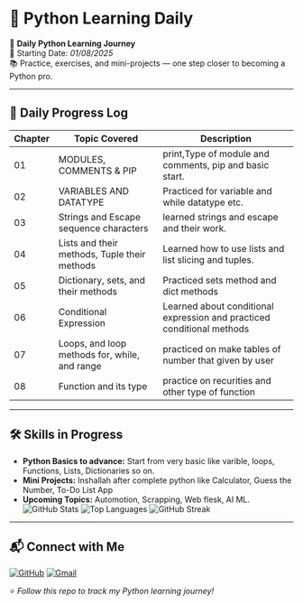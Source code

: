 # 🐍 Python Learning Daily

🚀 **Daily Python Learning Journey**  
📅 Starting Date: *01/08/2025*  
📚 Practice, exercises, and mini-projects — one step closer to becoming a Python pro.

---


## 📅 Daily Progress Log
| Chapter  | Topic Covered                                    | Description                                                              |
|----------|--------------------------------------------------|--------------------------------------------------------------------------|
| 01       | MODULES, COMMENTS & PIP                          | print,Type of module and comments, pip and basic start.                  |
| 02       | VARIABLES AND DATATYPE                           | Practiced for variable and while datatype etc.                           |
| 03       | Strings and Escape sequence characters           | learned strings and escape and their work.                               |
| 04       | Lists and their methods, Tuple their methods     | Learned how to use lists and list slicing and tuples.                    |
| 05       | Dictionary, sets, and their methods              | Practiced sets method and dict methods                                   |
| 06       | Conditional Expression                           | Learned about conditional expression and practiced conditional methods   |
| 07       | Loops, and loop methods for, while, and  range   | practiced on make tables of number that given by user                    |          
| 08       | Function and its type                            | practice on recurities and other type of function                        |

---

## 🛠 Skills in Progress
- **Python Basics to advance:** Start from very basic like varible, loops, Functions, Lists, Dictionaries so on.
- **Mini Projects:**  Inshallah after complete python like Calculator, Guess the Number, To-Do List App
- **Upcoming Topics:** Automotion, Scrapping, Web flesk, AI ML.
![GitHub Stats](https://github-readme-stats.vercel.app/api?username=Anees-Ul-Rehman&show_icons=true&theme=tokyonight)
![Top Languages](https://github-readme-stats.vercel.app/api/top-langs/?username=Anees-Ul-Rehman&layout=compact&theme=tokyonight)
![GitHub Streak](https://streak-stats.demolab.com?user=Anees-Ul-Rehman&theme=tokyonight)

---

## 📬 Connect with Me
[![GitHub](https://img.shields.io/badge/GitHub-Anees_Ul_Rehman-black?logo=github)](https://github.com/Anees-Ul-Rehman)
[![Gmail](https://img.shields.io/badge/Email-aneesulrehman2025@gmail.com-red?logo=gmail)](mailto:aneesulrehman2025@gmail.com)

⭐ *Follow this repo to track my Python learning journey!*
